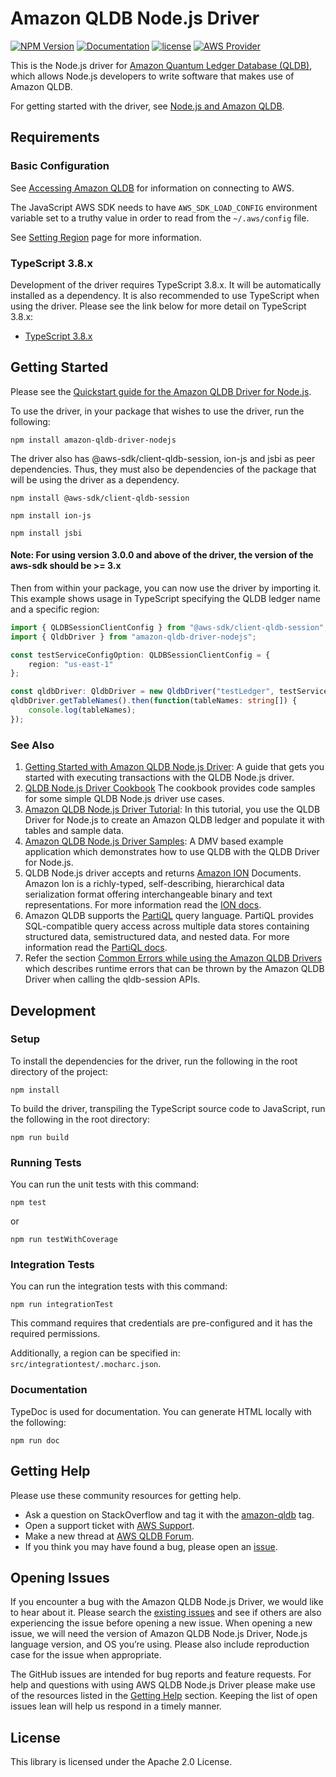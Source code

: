 # Amazon QLDB Node.js Driver

[![NPM Version](https://img.shields.io/badge/npm-v2.2.0-green)](https://www.npmjs.com/package/amazon-qldb-driver-nodejs)
[![Documentation](https://img.shields.io/badge/docs-api-green.svg)](https://docs.aws.amazon.com/qldb/latest/developerguide/getting-started.nodejs.html)
[![license](https://img.shields.io/badge/license-Apache%202.0-blue)](https://github.com/awslabs/amazon-qldb-driver-nodejs/blob/master/LICENSE)
[![AWS Provider](https://img.shields.io/badge/provider-AWS-orange?logo=amazon-aws&color=ff9900)](https://aws.amazon.com/qldb/)

This is the Node.js driver for [Amazon Quantum Ledger Database (QLDB)](https://aws.amazon.com/qldb/), which allows Node.js developers to write software that makes use of Amazon QLDB.

For getting started with the driver, see [Node.js and Amazon QLDB](https://docs.aws.amazon.com/qldb/latest/developerguide/getting-started.nodejs.html).

## Requirements

### Basic Configuration

See [Accessing Amazon QLDB](https://docs.aws.amazon.com/qldb/latest/developerguide/accessing.html) for information on connecting to AWS.

The JavaScript AWS SDK needs to have `AWS_SDK_LOAD_CONFIG` environment variable set to a truthy value in order to read
from the `~/.aws/config` file.

See [Setting Region](https://docs.aws.amazon.com/sdk-for-javascript/v2/developer-guide/setting-region.html) page for more information.

### TypeScript 3.8.x

Development of the driver requires TypeScript 3.8.x. It will be automatically installed as a dependency. It is also recommended to use TypeScript when using the driver.
Please see the link below for more detail on TypeScript 3.8.x:

* [TypeScript 3.8.x](https://www.npmjs.com/package/typescript)


## Getting Started

Please see the [Quickstart guide for the Amazon QLDB Driver for Node.js](https://docs.aws.amazon.com/qldb/latest/developerguide/driver-quickstart-nodejs.html).

To use the driver, in your package that wishes to use the driver, run the following:

```npm install amazon-qldb-driver-nodejs```

The driver also has @aws-sdk/client-qldb-session, ion-js and jsbi as peer dependencies. Thus, they must also be dependencies of the package that will be using the driver as a dependency.

```npm install @aws-sdk/client-qldb-session```

```npm install ion-js```

```npm install jsbi```

#### Note: For using version 3.0.0 and above of the driver, the version of the aws-sdk should be >= 3.x

Then from within your package, you can now use the driver by importing it. This example shows usage in TypeScript specifying the QLDB ledger name and a specific region:

```typescript
import { QLDBSessionClientConfig } from "@aws-sdk/client-qldb-session";
import { QldbDriver } from "amazon-qldb-driver-nodejs";

const testServiceConfigOption: QLDBSessionClientConfig = {
    region: "us-east-1"
};

const qldbDriver: QldbDriver = new QldbDriver("testLedger", testServiceConfigOptions);
qldbDriver.getTableNames().then(function(tableNames: string[]) {
    console.log(tableNames);
});
```

### See Also

1. [Getting Started with Amazon QLDB Node.js Driver](https://docs.aws.amazon.com/qldb/latest/developerguide/getting-started.nodejs.html): A guide that gets you started with executing transactions with the QLDB Node.js driver.
1. [QLDB Node.js Driver Cookbook](https://docs.aws.amazon.com/qldb/latest/developerguide/driver-cookbook-nodejs.html) The cookbook provides code samples for some simple QLDB Node.js driver use cases. 
1. [Amazon QLDB Node.js Driver Tutorial](https://docs.aws.amazon.com/qldb/latest/developerguide/getting-started.nodejs.tutorial.html): In this tutorial, you use the QLDB Driver for Node.js to create an Amazon QLDB ledger and populate it with tables and sample data.
1. [Amazon QLDB Node.js Driver Samples](https://github.com/aws-samples/amazon-qldb-dmv-sample-nodejs): A DMV based example application which demonstrates how to use QLDB with the QLDB Driver for Node.js.
1. QLDB Node.js driver accepts and returns [Amazon ION](http://amzn.github.io/ion-docs/) Documents. Amazon Ion is a richly-typed, self-describing, hierarchical data serialization format offering interchangeable binary and text representations. For more information read the [ION docs](http://amzn.github.io/ion-docs/docs.html).
1. Amazon QLDB supports the [PartiQL](https://partiql.org/) query language. PartiQL provides SQL-compatible query access across multiple data stores containing structured data, semistructured data, and nested data. For more information read the [PartiQL docs](https://partiql.org/docs.html).
1. Refer the section [Common Errors while using the Amazon QLDB Drivers](https://docs.aws.amazon.com/qldb/latest/developerguide/driver-errors.html) which describes runtime errors that can be thrown by the Amazon QLDB Driver when calling the qldb-session APIs.





## Development

### Setup

To install the dependencies for the driver, run the following in the root directory of the project:

```npm install```

To build the driver, transpiling the TypeScript source code to JavaScript, run the following in the root directory:

```npm run build```

### Running Tests

You can run the unit tests with this command:

```npm test```

or

```npm run testWithCoverage```

### Integration Tests

You can run the integration tests with this command:

```npm run integrationTest```

This command requires that credentials are pre-configured and it has the required permissions.

Additionally, a region can be specified in: `src/integrationtest/.mocharc.json`.

### Documentation 

TypeDoc is used for documentation. You can generate HTML locally with the following:

```npm run doc```

## Getting Help

Please use these community resources for getting help.
* Ask a question on StackOverflow and tag it with the [amazon-qldb](https://stackoverflow.com/questions/tagged/amazon-qldb) tag.
* Open a support ticket with [AWS Support](http://docs.aws.amazon.com/awssupport/latest/user/getting-started.html).
* Make a new thread at [AWS QLDB Forum](https://forums.aws.amazon.com/forum.jspa?forumID=353&start=0).
* If you think you may have found a bug, please open an [issue](https://github.com/awslabs/amazon-qldb-driver-nodejs/issues/new).

## Opening Issues

If you encounter a bug with the Amazon QLDB Node.js Driver, we would like to hear about it. Please search the [existing issues](https://github.com/awslabs/amazon-qldb-driver-nodejs/issues) and see if others are also experiencing the issue before opening a new issue. When opening a new issue, we will need the version of Amazon QLDB Node.js Driver, Node.js language version, and OS you’re using. Please also include reproduction case for the issue when appropriate.

The GitHub issues are intended for bug reports and feature requests. For help and questions with using AWS QLDB Node.js Driver please make use of the resources listed in the [Getting Help](https://github.com/awslabs/amazon-qldb-driver-nodejs#getting-help) section. Keeping the list of open issues lean will help us respond in a timely manner.

## License

This library is licensed under the Apache 2.0 License.
